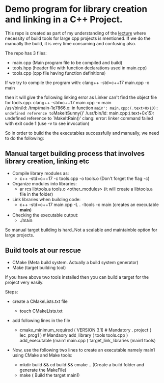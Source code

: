 # Demo program for library creation and linking in a C++ Project.

This repo is created as part of my understanding of the [lecture](https://youtu.be/2TJpJFU_Fx4) where necessity of build tools for large cpp projects is mentioned. If we do the manually the build, it is very time consuming and confusing also.

The repo has 3 files:

* main.cpp (Main program file to be compiled and build)
* tools.hpp (header file with function declarations used in main.cpp)
* tools.cpp (cpp file having function definitions)

If we try to compile the program with:
clang++ -std=c++17 main.cpp -o main

then it will give the following linking error as Linker can't find the object file for tools.cpp.
clang++ -std=c++17 main.cpp -o main  
/usr/bin/ld: /tmp/main-1e7866.o: in function `main':
main.cpp:(.text+0x10): undefined reference to`MakeItSunny()'
/usr/bin/ld: main.cpp:(.text+0x15): undefined reference to `MakeItRain()'
clang: error: linker command failed with exit code 1 (use -v to see invocation)

So in order to build the the executables successfully and manually, we need to do the following:

## Manual target building process that involves library creation, linking etc

* Compile library modules as:
  * c++ -std=c++17 -c tools.cpp -o tools.o (Don't forget the flag -c)
* Organize modules into libraries:
  * ar rcs libtools.a tools.o <other_modules> (it will create a libtools.a file in the folder)
* Link libraries when building code:
  * c++ -std=c++17 main.cpp -L . -ltools -o main (creates an executable **main**)
* Checking the executable output:
  * ./main

So manual target building is hard..Not a scalable and maintainble option for large projects.

## Build tools at our rescue

* CMake (Meta build system. Actually a build system generator)
* Make (target building tool)

If you have above two tools installed then you can build a target for the project very easily.

Steps:

* create a CMakeLists.txt file
  * touch CMakeLists.txt
* add following lines in the file
  * cmake_minimum_required ( VERSION 3.1) # Mandatory .
    project ( lec_prog1 ) # Mandaory
    add_library ( tools tools.cpp )
    add_executable (main1 main.cpp )
    target_link_libraries (main1 tools)
* Now, use the following two lines to create an executable namely main1 using CMake and Make tools:
  
  * mkdir build && cd build && cmake ..
    (Create a build folder and generate the MakeFile)
  * make
    ( Build the target main1)
